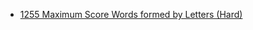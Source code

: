 - [1255 Maximum Score Words formed by Letters (Hard)](../Year/2024/May/1255_Maximum_Score_Words_Formed_By_Letters_(Hard).cpp)
